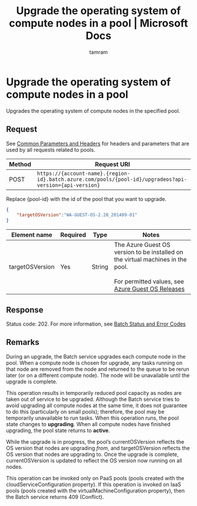 ﻿---
title: "Upgrade the operating system of compute nodes in a pool | Microsoft Docs"
ms.custom: ""
ms.date: "2017-02-01"
ms.prod: "azure"
ms.reviewer: ""
ms.service: "batch"
ms.suite: ""
ms.tgt_pltfrm: ""
ms.topic: "reference"
ms.assetid: 3b3e18b6-06d1-4014-8888-81959474a6b4
caps.latest.revision: 13
author: "tamram"
ms.author: "tamram"
manager: "timlt"
---
# Upgrade the operating system of compute nodes in a pool
  Upgrades the operating system of compute nodes in the specified pool.

##  <a name="bk_lifetime"></a> Request
 See [Common Parameters and Headers](../batchservice/common-parameters-and-headers.md) for headers and parameters that are used by all requests related to pools.

|Method|Request URI|
|------------|-----------------|
|POST|`https://{account-name}.{region-id}.batch.azure.com/pools/{pool-id}/upgradeos?api-version={api-version}`|

 Replace {pool\-id} with the id of the pool that you want to upgrade.

```json
{
    "targetOSVersion":"WA-GUEST-OS-2.28_201409-01"
}

```

|Element name|Required|Type|Notes|
|------------------|--------------|----------|-----------|
|targetOSVersion|Yes|String|The Azure Guest OS version to be installed on the virtual machines in the pool.<br /><br /> For permitted values, see [Azure Guest OS Releases](https://azure.microsoft.com/documentation/articles/cloud-services-guestos-update-matrix/#releases)|

## Response
 Status code: 202. For more information, see [Batch Status and Error Codes](../batchservice/batch-status-and-error-codes.md)

## Remarks
 During an upgrade, the Batch service upgrades each compute node in the pool.  When a compute node is chosen for upgrade, any tasks running on that node are removed from the node and returned to the queue to be rerun later \(or on a different compute node\).  The node will be unavailable until the upgrade is complete.

 This operation results in temporarily reduced pool capacity as nodes are taken out of service to be upgraded.  Although the Batch service tries to avoid upgrading all compute nodes at the same time, it does not guarantee to do this \(particularly on small pools\); therefore, the pool may be temporarily unavailable to run tasks. When this operation runs, the pool state changes to **upgrading**.  When all compute nodes have finished upgrading, the pool state returns to **active**.

 While the upgrade is in progress, the pool’s currentOSVersion reflects the OS version that nodes are upgrading *from*, and targetOSVersion reflects the OS version that nodes are upgrading to.  Once the upgrade is complete, currentOSVersion is updated to reflect the OS version now running on all nodes.

 This operation can be invoked only on PaaS pools \(pools created with the cloudServiceConfiguration property\). If this operation is invoked on IaaS pools \(pools created with the virtualMachineConfiguration property\), then the Batch service returns 409 \(Conflict\).

